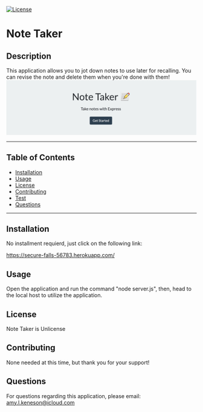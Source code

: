 
  
  [![License](https://img.shields.io/badge/license-Unlicense-blue.svg)](http://unlicense.org/)

  

  # Note Taker
  ## Description
  This application allows you to jot down notes to use later for recalling. You can revise the note and delete them when you're done with them!
![Image of Note Taker](https://github.com/akeneson/Note-Taker/blob/master/Screen%20Shot%202020-09-18%20at%207.04.46%20PM.png?raw=true)

  ---
  ## Table of Contents

  * [Installation](#installation)
  * [Usage](#usage)
  * [License](#license)
  * [Contributing](#contributing)
  * [Test](#test)
  * [Questions](#questions)
 ---
 ## Installation
  No installment requierd, just click on the following link:
  
  https://secure-falls-56783.herokuapp.com/

  ## Usage
  Open the application and run the command "node server.js", then, head to the local host to utilize the application.

  ## License
  Note Taker is Unlicense

  ## Contributing
  None needed at this time, but thank you for your support!

  ## Questions
  For questions regarding this application, please email: 
  amy.l.keneson@icloud.com